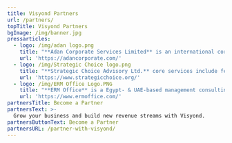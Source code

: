 ```yaml
---
title: Visyond Partners
url: /partners/
topTitle: Visyond Partners
bgImage: /img/banner.jpg
pressarticles:
  - logo: /img/adan logo.png
    title: "**Adan Corporate Services Limited** is an international corporate advisory firm with global reach through an expansive network of multi-disciplinary corporate professionals, mostly former C-suite executives of listed companies.\r\n<br><br>\nAdan team has provided a wide range of bespoke advisory services to small and medium sized firms at every step of the value creation journey - from seed-funding to IPOs.\r\n<br><br>\nAdan Corporate Services Limited specialize in providing junior and mid-tier growth firms with the widest reach to cross-border financing and transactions.\r\n"
    url: 'https://adancorporate.com/'
  - logo: /img/Strategic Choice logo.png
    title: "**Strategic Choice Advisory Ltd.** core services include feasibility studies, efficiency improvement programs, strategies for new market entry and business turnarounds, and buy-side M&A advisory.\r\n<br><br>\nHistorically Strategic Choice have been working closely with clients from Asia Pacific countries in CIS and other markets, including Southeast Asia, India, and Israel.\r\n<br><br>\nOver the years Strategic Choice have developed focused competencies in Oil&Gas downstream and chemicals, and healthcare (mainly, services and equipment, plus biotech). Other core competencies cover agriculture and food, machinery & equipment, and IT.\r\n"
    url: 'https://www.strategicchoice.org/'
  - logo: /img/ERM Office Logo.PNG
    title: "**ERM Office** is a Egypt- & UAE-based management consulting firm that provides Training and Certification, Consulting and Implementation, Value Added Reseller (VAR).\r\n<br><br>\nERM Office specialize in Enterprise Risk Management (ERM), Operational Risk Management (ORM), IT Risk Management (ITRM), Supply Chain Risk Management (SCRM), Cybersecurity Risk Management (CsRM), Enterprise Project Risk Management (EPRM), Governance, Risk, and Compliance (GRC).\r\n"
    url: 'https://www.ermoffice.com/'
partnersTitle: Become a Partner
partnersText: >-
  Grow your business and build new revenue streams with Visyond.
partnersButtonText: Become a Partner
partnersURL: /partner-with-visyond/
---
```


